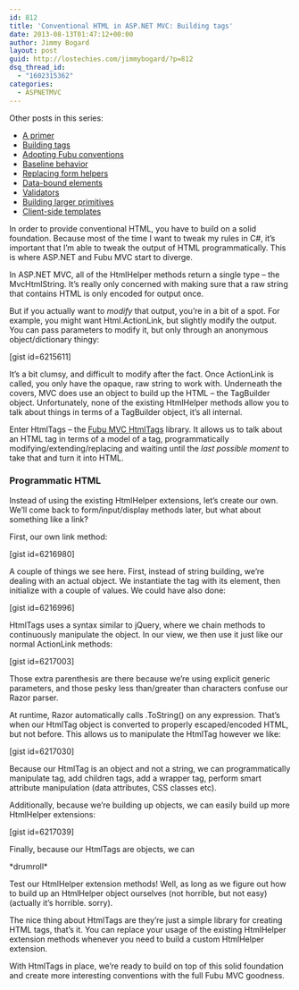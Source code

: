 ```yaml
---
id: 812
title: 'Conventional HTML in ASP.NET MVC: Building tags'
date: 2013-08-13T01:47:12+00:00
author: Jimmy Bogard
layout: post
guid: http://lostechies.com/jimmybogard/?p=812
dsq_thread_id:
  - "1602315362"
categories:
  - ASPNETMVC
---
```

Other posts in this series:

  * [A primer](http://lostechies.com/jimmybogard/2013/07/18/conventional-html-in-asp-net-mvc-a-primer/)
  * [Building tags](http://lostechies.com/jimmybogard/2013/08/13/conventional-html-in-asp-net-mvc-building-tags/)
  * [Adopting Fubu conventions](http://lostechies.com/jimmybogard/2014/07/11/conventional-html-in-asp-net-mvc-adopting-fubu-conventions/)
  * [Baseline behavior](http://lostechies.com/jimmybogard/2014/07/17/conventional-html-in-asp-net-mvc-baseline-behavior/)
  * [Replacing form helpers](http://lostechies.com/jimmybogard/2014/07/22/conventional-html-in-asp-net-mvc-replacing-form-helpers/)
  * [Data-bound elements](http://lostechies.com/jimmybogard/2014/07/23/conventional-html-in-asp-net-mvc-data-bound-elements/)
  * [Validators](http://lostechies.com/jimmybogard/2014/07/24/conventional-html-in-asp-net-mvc-validators/)
  * [Building larger primitives](http://lostechies.com/jimmybogard/2014/07/25/conventional-html-in-asp-net-mvc-building-larger-primitives/)
  * [Client-side templates](http://lostechies.com/jimmybogard/2014/08/14/conventional-html-in-asp-net-mvc-client-side-templates/)

In order to provide conventional HTML, you have to build on a solid foundation. Because most of the time I want to tweak my rules in C#, it’s important that I’m able to tweak the output of HTML programmatically. This is where ASP.NET and Fubu MVC start to diverge.

In ASP.NET MVC, all of the HtmlHelper methods return a single type – the MvcHtmlString. It’s really only concerned with making sure that a raw string that contains HTML is only encoded for output once.

But if you actually want to _modify_ that output, you’re in a bit of a spot. For example, you might want Html.ActionLink, but slightly modify the output. You can pass parameters to modify it, but only through an anonymous object/dictionary thingy:

[gist id=6215611]

It’s a bit clumsy, and difficult to modify after the fact. Once ActionLink is called, you only have the opaque, raw string to work with. Underneath the covers, MVC does use an object to build up the HTML – the TagBuilder object. Unfortunately, none of the existing HtmlHelper methods allow you to talk about things in terms of a TagBuilder object, it’s all internal.

Enter HtmlTags – the [Fubu MVC HtmlTags](http://htmltags.fubu-project.org/) library. It allows us to talk about an HTML tag in terms of a model of a tag, programmatically modifying/extending/replacing and waiting until the _last possible moment_ to take that and turn it into HTML.

### Programmatic HTML

Instead of using the existing HtmlHelper extensions, let’s create our own. We’ll come back to form/input/display methods later, but what about something like a link?

First, our own link method:

[gist id=6216980]

A couple of things we see here. First, instead of string building, we’re dealing with an actual object. We instantiate the tag with its element, then initialize with a couple of values. We could have also done:

[gist id=6216996]

HtmlTags uses a syntax similar to jQuery, where we chain methods to continuously manipulate the object. In our view, we then use it just like our normal ActionLink methods:

[gist id=6217003]

Those extra parenthesis are there because we’re using explicit generic parameters, and those pesky less than/greater than characters confuse our Razor parser.

At runtime, Razor automatically calls .ToString() on any expression. That’s when our HtmlTag object is converted to properly escaped/encoded HTML, but not before. This allows us to manipulate the HtmlTag however we like:

[gist id=6217030]

Because our HtmlTag is an object and not a string, we can programmatically manipulate tag, add children tags, add a wrapper tag, perform smart attribute manipulation (data attributes, CSS classes etc).

Additionally, because we’re building up objects, we can easily build up more HtmlHelper extensions:

[gist id=6217039]

Finally, because our HtmlTags are objects, we can

\*drumroll\*

Test our HtmlHelper extension methods! Well, as long as we figure out how to build up an HtmlHelper object ourselves (not horrible, but not easy) (actually it’s horrible. sorry).

The nice thing about HtmlTags are they’re just a simple library for creating HTML tags, that’s it. You can replace your usage of the existing HtmlHelper extension methods whenever you need to build a custom HtmlHelper extension.

With HtmlTags in place, we’re ready to build on top of this solid foundation and create more interesting conventions with the full Fubu MVC goodness.